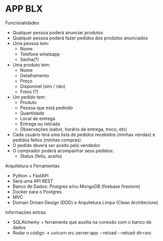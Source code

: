 <h1>APP BLX</h1>

<div>
    <p>Funcionalidades</p>
    <ul>
        <li>Qualquer pessoa poderá anunciar produtos</li>
        <li>Qualquer pessoa poderá fazer pedidos dos produtos anunciados</li>
        <li>Uma pessoa tem:
            <ul>
                <li>Nome</li>
                <li>Telefone whatsapp</li>
                <li>Senha(?)</li>
            </ul>
        </li>
        <li>Uma produto tem:
            <ul>
                <li>Nome</li>
                <li>Detalhamento</li>
                <li>Preço</li>
                <li>Disponível (sim / não)</li>
                <li>Fotos (?)</li>
            </ul>
        </li>
        <li>Um pedido tem:
            <ul>
                <li>Produto</li>
                <li>Pessoa que está pedindo</li>
                <li>Quantidade</li>
                <li>Local de entrega</li>
                <li>Entrega ou retirada</li>
                <li>Observações (sabor, horário de entrega, troco, etc)</li>
            </ul>
        </li>
        <li>Cada usuário terá uma lista de pedidos recebidos (minhas vendas) e pedidos feitos (minhas compras)</li>
        <li>O pedido deverá ser aceito pelo vendedor</li>
        <li>O comprador poderá acompanhar seus pedidos:
            <ul>
                <li>Status (feito, aceito)</li>
            </ul>
        </li>
    </ul>
</div>

<div>
    <p>Arquitetura e Ferramentas</p>
    <ul>
        <li>Python + FastAPI</li>
        <li>Será uma API REST</li>
        <li>Banco de Dados: Postgres e/ou MongoDB (firebase firestore)</li>
        <li>Docker para o Postgres</li>
        <li>MVC</li>
        <li>Domain Driven Design (DDD) e Arquitetura Limpa (Clean Architecture)</li>
    </ul>
</div>

<div>
    <p>Informações extras:</p>
    <ul>
        <li>SQLAlchemy = ferramenta que auxilia na conexão com o banco de dados</li>
        <li>Rodar o código -> uvicorn src.server:app --reload --reload-dir=src</li>
    </ul>
</div>

